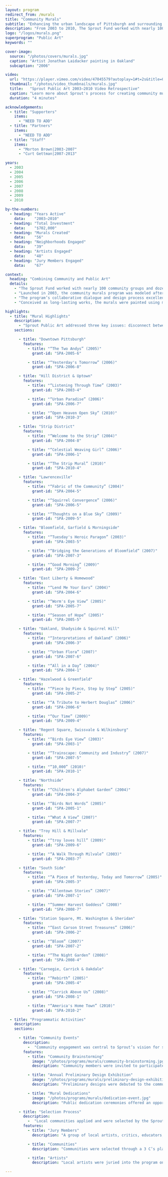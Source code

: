 ```yaml
---
layout: program
redirect_from: /murals
title: "Community Murals"
subtitle: "Enhancing the urban landscape of Pittsburgh and surrounding communities of Allegheny County."
description: "From 2003 to 2010, The Sprout Fund worked with nearly 100 community groups and dozens of local artists to develop 56 large-scale works of public art."
logo: "/logos/murals.png"
superprogram: "Public Art"
keywords: ""

cover-image:
  source: "/photos/covers/murals.jpg"
  caption: "Artist Jonathan Laidacker painting in Oakland"
  subcaption: "2006"

video:
  url: "https://player.vimeo.com/video/47045579?autoplay=1#t=2s&title=0&byline=0&portrait=0"
  thumbnail: "/photos/video_thumbnails/murals.jpg"
  title:   "Sprout Public Art 2003–2010 Video Retrospective"
  caption: "Learn more about Sprout's process for creating community murals and the goals of the program."
  duration: "4 minutes"

acknowledgements:
  - title: "Supporters"
    items:
      - "NEED TO ADD"
  - title: "Partners"
    items:
      - "NEED TO ADD"
  - title: "Staff"
    items:
      - "Morton Brown|2003-2007"
      - "Curt Gettman|2007-2013"

years:
  - 2003
  - 2004
  - 2005
  - 2006
  - 2007
  - 2008
  - 2009
  - 2010

by-the-numbers:
  - heading: "Years Active"
    data:    "2003–2010"
  - heading: "Total Investment"
    data:    "$702,000"
  - heading: "Murals Created"
    data:    "56"
  - heading: "Neighborhoods Engaged"
    data:    "39"
  - heading: "Artists Engaged"
    data:    "48"
  - heading: "Jury Members Engaged"
    data:    "67"

context:
  heading: "Combining Community and Public Art"
  details:
    - "The Sprout Fund worked with nearly 100 community groups and dozens of local artists to develop 56 large-scale works of public art."
    - "Launched in 2003, the community murals program was modeled after successful similar efforts in Philadelphia and other cities across the country. Through support from local foundations and corporations, Sprout enhanced the visual landscape of neighborhoods in Pittsburgh and the surrounding communities of Allegheny County—creating an always-open “museum without walls” of local artwork."
    - "The program’s collaborative dialogue and design process excelled at considering the people of the community, their history, and their vision for the future. The program also raised awareness about the important role that local artists can play in shaping communities, encouraging dialogue between communities and artists while contributing to neighborhood development. The program concluded in 2010 after largely achieving its goals of creating corridors, concentrations, and coverage of murals throughout the area."
    - "Conceived as long-lasting works, the murals were painted using materials with a 20-year lifespan. However, as many murals were created in communities already in a state of change, some of Sprout's most prominent murals were later removed or lost to redevelopment."

highlights:
  - title: "Mural Highlights"
    description:
      - "Sprout Public Art addressed three key issues: disconnect between visual culture and day-to-day life, level of leadership and personal investment in the region’s neighborhoods, and the need to support the ideas and creativity of people living in the Pittsburgh region."
    sections:

      - title: "Downtown Pittsburgh"
        features:
          - title: "“The Two Andys” (2005)"
            grant-id: "SPA-2005-6"

          - title: "“Yesterday's Tomorrow” (2006)"
            grant-id: "SPA-2006-8"

      - title: "Hill District & Uptown"
        features:
          - title: "“Listening Through Time” (2003)"
            grant-id: "SPA-2003-4"

          - title: "“Urban Paradise” (2006)"
            grant-id: "SPA-2006-7"

          - title: "“Open Heaven Open Sky” (2010)"
            grant-id: "SPA-2010-3"

      - title: "Strip District"
        features:
          - title: "“Welcome to the Strip” (2004)"
            grant-id: "SPA-2004-8"

          - title: "“Celestial Weaving Girl” (2006)"
            grant-id: "SPA-2006-1"

          - title: "“The Strip Mural” (2010)"
            grant-id: "SPA-2010-4"

      - title: "Lawrenceville"
        features:
          - title: "“Fabric of the Community” (2004)"
            grant-id: "SPA-2004-5"

          - title: "“Squirrel Convergence” (2006)"
            grant-id: "SPA-2006-5"

          - title: "“Thoughts on a Blue Sky” (2009)"
            grant-id: "SPA-2009-5"

      - title: "Bloomfield, Garfield & Morningside"
        features:
          - title: "“Tuesday's Heroic Paragon” (2003)"
            grant-id: "SPA-2003-5"

          - title: "“Bridging the Generations of Bloomfield” (2007)"
            grant-id: "SPA-2007-3"

          - title: "“Good Morning” (2009)"
            grant-id: "SPA-2009-2"

      - title: "East Liberty & Homewood"
        features:
          - title: "“Lend Me Your Ears” (2004)"
            grant-id: "SPA-2004-6"

          - title: "“Worm's Eye View” (2005)"
            grant-id: "SPA-2005-7"

          - title: "“Season of Hope” (2005)"
            grant-id: "SPA-2005-5"

      - title: "Oakland, Shadyside & Squirrel Hill"
        features:
          - title: "“Interpretations of Oakland” (2006)"
            grant-id: "SPA-2006-3"

          - title: "“Urban Flora” (2007)"
            grant-id: "SPA-2007-6"

          - title: "“All in a Day” (2004)"
            grant-id: "SPA-2004-1"

      - title: "Hazelwood & Greenfield"
        features:
          - title: "“Piece by Piece, Step by Step” (2005)"
            grant-id: "SPA-2005-2"

          - title: "“A Tribute to Herbert Douglas” (2006)"
            grant-id: "SPA-2006-6"

          - title: "“Our Time” (2009)"
            grant-id: "SPA-2009-4"

      - title: "Regent Square, Swissvale & Wilkinsburg"
        features:
          - title: "“Birds Eye View” (2003)"
            grant-id: "SPA-2003-1"

          - title: "“Trainscape: Community and Industry” (2007)"
            grant-id: "SPA-2007-5"

          - title: "“10,000” (2010)"
            grant-id: "SPA-2010-1"

      - title: "Northside"
        features:
          - title: "“Children's Alphabet Garden” (2004)"
            grant-id: "SPA-2004-3"

          - title: "“Birds Not Words” (2005)"
            grant-id: "SPA-2005-1"

          - title: "“What A View” (2007)"
            grant-id: "SPA-2007-7"

      - title: "Troy Hill & Millvale"
        features:
          - title: "“troy loves hill” (2009)"
            grant-id: "SPA-2009-6"

          - title: "“A Walk Through Milvale” (2003)"
            grant-id: "SPA-2003-7"

      - title: "South Side"
        features:
          - title: "“A Piece of Yesterday, Today and Tomorrow” (2005)"
            grant-id: "SPA-2005-3"

          - title: "“Allentown Stories” (2007)"
            grant-id: "SPA-2007-1"

          - title: "“Summer Harvest Goddess” (2008)"
            grant-id: "SPA-2008-7"

      - title: "Station Square, Mt. Washington & Sheridan"
        features:
          - title: "“East Carson Street Treasures” (2006)"
            grant-id: "SPA-2006-2"

          - title: "“Bloom” (2007)"
            grant-id: "SPA-2007-2"

          - title: "“The Night Garden” (2008)"
            grant-id: "SPA-2008-4"

      - title: "Carnegie, Carrick & Oakdale"
        features:
          - title: "“Rebirth” (2005)"
            grant-id: "SPA-2005-4"

          - title: "“Carrick Above Us” (2008)"
            grant-id: "SPA-2008-1"

          - title: "“America's Home Town” (2010)"
            grant-id: "SPA-2010-2"

  - title: "Programmatic Activities"
    description:
    sections:

      - title: "Community Events"
        description:
          -  "Community engagement was central to Sprout’s vision for site-specific public art. Community members were engaged multiple times throughout the process to ensure that the final designs reflected and incorporated the voices of residents."
        features:
          - title: "Community Brainstorming"
            image: "/photos/programs/murals/community-brainstorming.jpg"
            description: "Community members were invited to participate in a facilitated brainstorming session. The resulting notes were made available to artists to use for their preliminary designs."

          - title: "Annual Preliminary Design Exhibition"
            image: "/photos/programs/murals/preliminary-design-exhibition.jpg"
            description: "Preliminary designs were debuted to the communities through an annual show in a gallery setting."

          - title: "Mural Dedications"
            image: "/photos/programs/murals/dedication-event.jpg"
            description: "Public dedication ceremonies offered an opportunity for Sprout to formally present the murals to the communities and acknowledge the artists and community partners for their contributions."

      - title: "Selection Process"
        description:
          -  "Local communities applied and were selected by the Sprout Public Art Advisory Committee to receive murals. This advisory group also selected artists for the program who were then placed in competition for the selected community mural sites."
        features:
          - title: "Jury Members"
            description: "A group of local artists, critics, educators, and other community stakeholders made up the jury that selected the pool of artists to participate in each year’s program."

          - title: "Communities"
            description: "Communities were selected through a 3 C’s placement strategy: Coverage, Corridor, and Concentration. Engaging a variety of neighborhoods was also a key part of the process."

          - title: "Artists"
            description: "Local artists were juried into the program on the strength of their portfolios as well as their experience doing murals or large-scale art."

---
```

